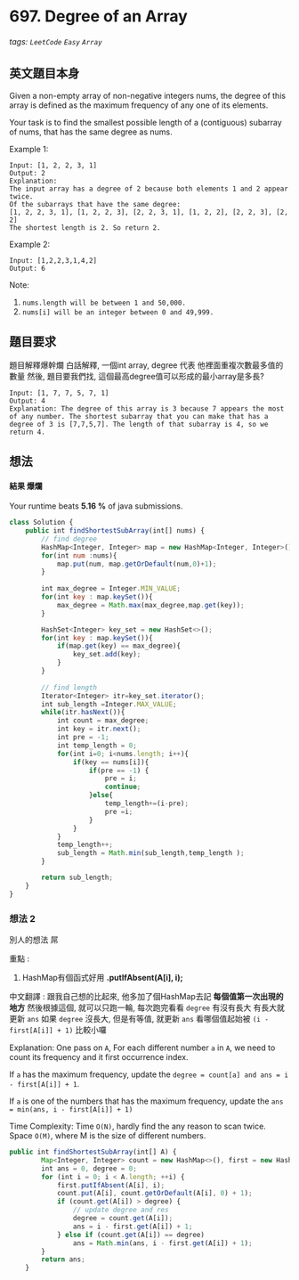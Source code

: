 # 697. Degree of an Array
###### tags: `LeetCode` `Easy` `Array`

## 英文題目本身
Given a non-empty array of non-negative integers nums, the degree of this array is defined as the maximum frequency of any one of its elements.

Your task is to find the smallest possible length of a (contiguous) subarray of nums, that has the same degree as nums.

Example 1:
```
Input: [1, 2, 2, 3, 1]
Output: 2
Explanation: 
The input array has a degree of 2 because both elements 1 and 2 appear twice.
Of the subarrays that have the same degree:
[1, 2, 2, 3, 1], [1, 2, 2, 3], [2, 2, 3, 1], [1, 2, 2], [2, 2, 3], [2, 2]
The shortest length is 2. So return 2.
```
Example 2:
```
Input: [1,2,2,3,1,4,2]
Output: 6
```
Note:

1. `nums.length will be between 1 and 50,000.`
2. `nums[i] will be an integer between 0 and 49,999.`


## 題目要求
題目解釋爆幹爛
白話解釋, 一個int array, degree 代表 他裡面重複次數最多值的數量
然後, 題目要我們找, 這個最高degree值可以形成的最小array是多長?
```
Input: [1, 7, 7, 5, 7, 1]
Output: 4
Explanation: The degree of this array is 3 because 7 appears the most of any number. The shortest subarray that you can make that has a degree of 3 is [7,7,5,7]. The length of that subarray is 4, so we return 4.
```

## 想法

#### 結果 爆爛
Your runtime beats **5.16 %** of java submissions.
```javascript
class Solution {
    public int findShortestSubArray(int[] nums) {
        // find degree 
        HashMap<Integer, Integer> map = new HashMap<Integer, Integer>();
        for(int num :nums){
            map.put(num, map.getOrDefault(num,0)+1);
        }
        
        int max_degree = Integer.MIN_VALUE;
        for(int key : map.keySet()){
            max_degree = Math.max(max_degree,map.get(key));
        }

        HashSet<Integer> key_set = new HashSet<>();
        for(int key : map.keySet()){
            if(map.get(key) == max_degree){
                key_set.add(key);
            }
        }
        
        // find length
        Iterator<Integer> itr=key_set.iterator();
        int sub_length =Integer.MAX_VALUE;
        while(itr.hasNext()){
            int count = max_degree;
            int key = itr.next();
            int pre = -1;
            int temp_length = 0;
            for(int i=0; i<nums.length; i++){
                if(key == nums[i]){
                    if(pre == -1) {
                        pre = i;
                        continue;
                    }else{
                        temp_length+=(i-pre);
                        pre =i;
                    }
                }
            }
            temp_length++;
            sub_length = Math.min(sub_length,temp_length );
        }

        return sub_length;
    }
}
```

### 想法 2
別人的想法  屌

重點 :
1. HashMap有個函式好用 **.putIfAbsent(A[i], i);**

中文翻譯 : 
跟我自己想的比起來, 他多加了個HashMap去記 **每個值第一次出現的地方** 
然後根據這個, 就可以只跑一輪, 每次跑完看看 `degree` 有沒有長大 有長大就更新 `ans`
如果 `degree` 沒長大, 但是有等值, 就更新 `ans` 看哪個值起始被 `(i - first[A[i]] + 1)` 比較小囉


Explanation:
One pass on `A`,
For each different number `a` in `A`,
we need to count its frequency and it first occurrence index.

If `a` has the maximum frequency,
update the `degree = count[a] and ans = i - first[A[i]] + 1`.

If `a` is one of the numbers that has the maximum frequency,
update the `ans = min(ans, i - first[A[i]] + 1)`


Time Complexity:
Time `O(N)`, hardly find the any reason to scan twice.
Space `O(M)`, where M is the size of different numbers.
```javascript
public int findShortestSubArray(int[] A) {
        Map<Integer, Integer> count = new HashMap<>(), first = new HashMap<>();
        int ans = 0, degree = 0;
        for (int i = 0; i < A.length; ++i) {
            first.putIfAbsent(A[i], i);
            count.put(A[i], count.getOrDefault(A[i], 0) + 1);
            if (count.get(A[i]) > degree) {
                // update degree and res
                degree = count.get(A[i]);
                ans = i - first.get(A[i]) + 1;
            } else if (count.get(A[i]) == degree)
                ans = Math.min(ans, i - first.get(A[i]) + 1);
        }
        return ans;
    }
```